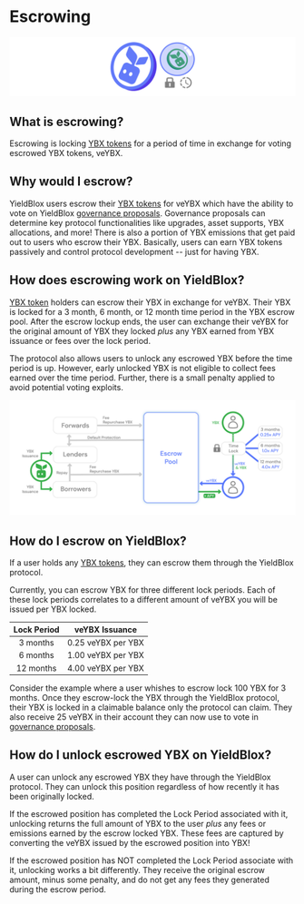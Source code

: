 # Escrowing

![](<../.gitbook/assets/staking header.svg>)

## What is escrowing?

Escrowing is locking [YBX tokens](ybx-tokens/) for a period of time in exchange for voting escrowed YBX tokens, veYBX.

## Why would I escrow?

YieldBlox users escrow their [YBX tokens](ybx-tokens/) for veYBX which have the ability to vote on YieldBlox [governance proposals](governance.md). Governance proposals can determine key protocol functionalities like upgrades, asset supports, YBX allocations, and more! There is also a portion of YBX emissions that get paid out to users who escrow their YBX. Basically, users can earn YBX tokens passively and control protocol development -- just for having YBX.

## How does escrowing work on YieldBlox?

[YBX token](ybx-tokens/) holders can escrow their YBX in exchange for veYBX. Their YBX is locked for a 3 month, 6 month, or 12 month time period in the YBX escrow pool. After the escrow lockup ends, the user can exchange their veYBX for the original amount of YBX they locked _plus_ any YBX earned from YBX issuance or fees over the lock period.

The protocol also allows users to unlock any escrowed YBX before the time period is up. However, early unlocked YBX is not eligible to collect fees earned over the time period. Further, there is a small penalty applied to avoid potential voting exploits.

![](../.gitbook/assets/Escrowing@3x.png)

## How do I escrow on YieldBlox?

If a user holds any [YBX tokens](ybx-tokens/), they can escrow them through the YieldBlox protocol.

Currently, you can escrow YBX for three different lock periods. Each of these lock periods correlates to a different amount of veYBX you will be issued per YBX locked.

| Lock Period |   veYBX Issuance   |
| :---------: | :----------------: |
|   3 months  | 0.25 veYBX per YBX |
|   6 months  | 1.00 veYBX per YBX |
|  12 months  | 4.00 veYBX per YBX |

Consider the example where a user whishes to escrow lock 100 YBX for 3 months. Once they escrow-lock the YBX through the YieldBlox protocol, their YBX is locked in a claimable balance only the protocol can claim. They also receive 25 veYBX in their account they can now use to vote in [governance proposals](governance.md).

## How do I unlock escrowed YBX on YieldBlox?

A user can unlock any escrowed YBX they have through the YieldBlox protocol. They can unlock this position regardless of how recently it has been originally locked.

If the escrowed position has completed the Lock Period associated with it, unlocking returns the full amount of YBX to the user _plus_ any fees or emissions earned by the escrow locked YBX. These fees are captured by converting the veYBX issued by the escrowed position into YBX!

If the escrowed position has NOT completed the Lock Period associate with it, unlocking works a bit differently. They receive the original escrow amount, minus some penalty, and do not get any fees they generated during the escrow period.
